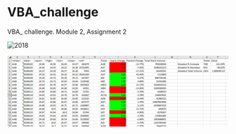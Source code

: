 # VBA_challenge
VBA_ challenge. Module 2, Assignment 2



![2018](https://user-images.githubusercontent.com/120147552/210833463-3f45cc45-cbc9-4b13-8e1d-f7ba16f0269d.png)


![2018](https://github.com/BrendaWardhaugh/VBA_challenge/blob/main/Images/2018.png)
